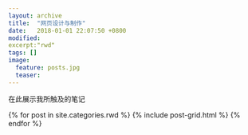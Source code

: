 ```yaml
---
layout: archive
title:  "网页设计与制作"
date:   2018-01-01 22:07:50 +0800
modified:
excerpt:"rwd"
tags: []
image: 
  feature: posts.jpg
  teaser:
---
```


在此展示我所触及的笔记


<div class="tiles">
{% for post in site.categories.rwd %}
  {% include post-grid.html %}
{% endfor %}
</div><!-- /.tiles 把所有categories 有 rwd 的列出来-->
